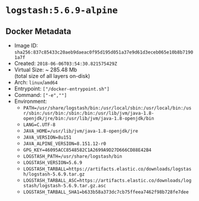 # `logstash:5.6.9-alpine`

## Docker Metadata

- Image ID: `sha256:837c85433c20aeb9daeac0f95d195d051a37e9d61d3eceb065e10b8b71901a7f`
- Created: `2018-06-06T03:54:30.821575429Z`
- Virtual Size: ~ 285.48 Mb  
  (total size of all layers on-disk)
- Arch: `linux`/`amd64`
- Entrypoint: `["/docker-entrypoint.sh"]`
- Command: `["-e",""]`
- Environment:
  - `PATH=/usr/share/logstash/bin:/usr/local/sbin:/usr/local/bin:/usr/sbin:/usr/bin:/sbin:/bin:/usr/lib/jvm/java-1.8-openjdk/jre/bin:/usr/lib/jvm/java-1.8-openjdk/bin`
  - `LANG=C.UTF-8`
  - `JAVA_HOME=/usr/lib/jvm/java-1.8-openjdk/jre`
  - `JAVA_VERSION=8u151`
  - `JAVA_ALPINE_VERSION=8.151.12-r0`
  - `GPG_KEY=46095ACC8548582C1A2699A9D27D666CD88E42B4`
  - `LOGSTASH_PATH=/usr/share/logstash/bin`
  - `LOGSTASH_VERSION=5.6.9`
  - `LOGSTASH_TARBALL=https://artifacts.elastic.co/downloads/logstash/logstash-5.6.9.tar.gz`
  - `LOGSTASH_TARBALL_ASC=https://artifacts.elastic.co/downloads/logstash/logstash-5.6.9.tar.gz.asc`
  - `LOGSTASH_TARBALL_SHA1=b633b58a373dc7cb75ffeea7462f98b728fe7dee`
